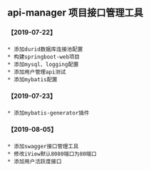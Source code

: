 ## api-manager 项目接口管理工具


#### 【2019-07-22】
	* 添加durid数据库连接池配置
	* 构建springboot-web项目
	* 添加mysql、logging配置
	* 添加用户管理api测试
	* 添加mybatis配置

#### 【2019-07-23】
	* 添加mybatis-generator插件
	
#### 【2019-08-05】
    * 添加swagger接口管理工具
    * 修改iView默认8080端口为80端口
    * 添加用户活跃度接口
